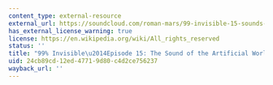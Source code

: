```yaml
---
content_type: external-resource
external_url: https://soundcloud.com/roman-mars/99-invisible-15-sounds-of-the/
has_external_license_warning: true
license: https://en.wikipedia.org/wiki/All_rights_reserved
status: ''
title: "99% Invisible\u2014Episode 15: The Sound of the Artificial World"
uid: 24cb89cd-12ed-4771-9d80-c4d2ce756237
wayback_url: ''
---
```

